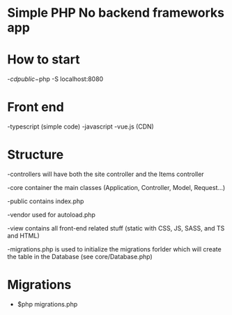 #  Simple PHP No backend frameworks app

# How to start
-$cd public
-$php -S localhost:8080


# Front end

-typescript (simple code)
-javascript
-vue.js (CDN)

# Structure

-controllers will have both the site controller and the Items controller

-core container the main classes (Application, Controller, Model, Request...)

-public contains index.php

-vendor used for autoload.php

-view contains all front-end related stuff (static with CSS, JS, SASS, and TS and HTML)

-migrations.php is used to initialize the migrations forlder which will create the table in the Database (see core/Database.php)

# Migrations
- $php migrations.php